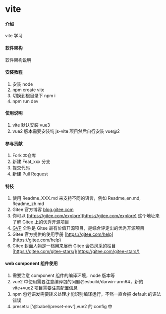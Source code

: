 <!--
 * @Author: wdp01015138 wdp01015138@alibaba-inc.com
 * @Date: 2023-10-27 16:21:32
 * @LastEditors: wdp01015138 wdp01015138@alibaba-inc.com
 * @LastEditTime: 2023-11-03 14:16:58
 * @FilePath: /vite/README.md
 * @Description: 这是默认设置,请设置`customMade`, 打开koroFileHeader查看配置 进行设置: https://github.com/OBKoro1/koro1FileHeader/wiki/%E9%85%8D%E7%BD%AE
-->

# vite

#### 介绍

vite 学习

#### 软件架构

软件架构说明

#### 安装教程

1.  安装 node
2.  npm create vite
3.  切换到根目录下 npm i
4.  npm run dev

#### 使用说明

1.  vite 默认安装 vue3
2.  vue2 版本需要安装纯 js-vite 项目然后自行安装 vue@2

#### 参与贡献

1.  Fork 本仓库
2.  新建 Feat_xxx 分支
3.  提交代码
4.  新建 Pull Request

#### 特技

1.  使用 Readme_XXX.md 来支持不同的语言，例如 Readme_en.md, Readme_zh.md
2.  Gitee 官方博客 [blog.gitee.com](https://blog.gitee.com)
3.  你可以 [https://gitee.com/explore](https://gitee.com/explore) 这个地址来了解 Gitee 上的优秀开源项目
4.  [GVP](https://gitee.com/gvp) 全称是 Gitee 最有价值开源项目，是综合评定出的优秀开源项目
5.  Gitee 官方提供的使用手册 [https://gitee.com/help](https://gitee.com/help)
6.  Gitee 封面人物是一档用来展示 Gitee 会员风采的栏目 [https://gitee.com/gitee-stars/](https://gitee.com/gitee-stars/)

#### web component 组件使用

1. 需要注意 component 组件的编译环境，node 版本等
2. vue2 中使用需要注意编译包的问题@esbuild/darwin-arm64，新的 vite+vue2 项目需要注意配置信息
3. npm 包老语发需要转义处理才能识别编译运行，不然一直会报 default 的语法错误
4. presets: ['@babel/preset-env'],vue2 的 config 中
